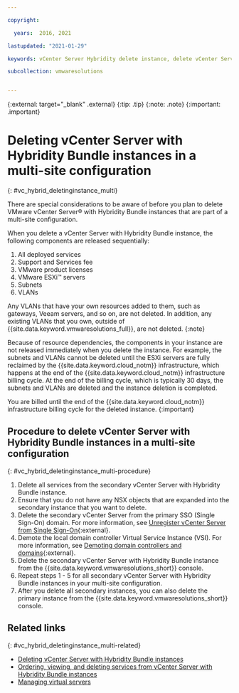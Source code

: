 ```yaml
---

copyright:

  years:  2016, 2021

lastupdated: "2021-01-29"

keywords: vCenter Server Hybridity delete instance, delete vCenter Server Hybridity, delete multi-site

subcollection: vmwaresolutions


---
```


{:external: target="_blank" .external}
{:tip: .tip}
{:note: .note}
{:important: .important}

# Deleting vCenter Server with Hybridity Bundle instances in a multi-site configuration
{: #vc_hybrid_deletinginstance_multi}

There are special considerations to be aware of before you plan to delete VMware vCenter Server® with Hybridity Bundle instances that are part of a multi-site configuration.

When you delete a vCenter Server with Hybridity Bundle instance, the following components are released sequentially:
1. All deployed services
2. Support and Services fee
3. VMware product licenses
4. VMware ESXi™ servers
5. Subnets
6. VLANs

Any VLANs that have your own resources added to them, such as gateways, Veeam servers, and so on, are not deleted. In addition, any existing VLANs that you own, outside of {{site.data.keyword.vmwaresolutions_full}}, are not deleted.
{:note}

Because of resource dependencies, the components in your instance are not released immediately when you delete the instance. For example, the subnets and VLANs cannot be deleted until the ESXi servers are fully reclaimed by the {{site.data.keyword.cloud_notm}} infrastructure, which happens at the end of the {{site.data.keyword.cloud_notm}} infrastructure billing cycle. At the end of the billing cycle, which is typically 30 days, the subnets and VLANs are deleted and the instance deletion is completed.

You are billed until the end of the {{site.data.keyword.cloud_notm}} infrastructure billing cycle for the deleted instance.
{:important}

## Procedure to delete vCenter Server with Hybridity Bundle instances in a multi-site configuration
{: #vc_hybrid_deletinginstance_multi-procedure}

1. Delete all services from the secondary vCenter Server with Hybridity Bundle instance.
2. Ensure that you do not have any NSX objects that are expanded into the secondary instance that you want to delete.
3. Delete the secondary vCenter Server from the primary SSO (Single Sign-On) domain. For more information, see [Unregister vCenter Server from Single Sign-On](https://kb.vmware.com/s/article/2106736){:external}.
4. Demote the local domain controller Virtual Service Instance (VSI). For more information, see [Demoting domain controllers and domains](https://docs.microsoft.com/en-us/windows-server/identity/ad-ds/deploy/demoting-domain-controllers-and-domains--level-200-){:external}.
5. Delete the secondary vCenter Server with Hybridity Bundle instance from the {{site.data.keyword.vmwaresolutions_short}} console.
6. Repeat steps 1 - 5 for all secondary vCenter Server with Hybridity Bundle instances in your multi-site configuration.
7. After you delete all secondary instances, you can also delete the primary instance from the {{site.data.keyword.vmwaresolutions_short}} console.

## Related links
{: #vc_hybrid_deletinginstance_multi-related}

* [Deleting vCenter Server with Hybridity Bundle instances](/docs/vmwaresolutions?topic=vmwaresolutions-vc_hybrid_deletinginstance)
* [Ordering, viewing, and deleting services from vCenter Server with Hybridity Bundle instances](/docs/vmwaresolutions?topic=vmwaresolutions-vc_hybrid_addingremovingservices)
* [Managing virtual servers](/docs/virtual-servers?topic=virtual-servers-managing-virtual-servers)
